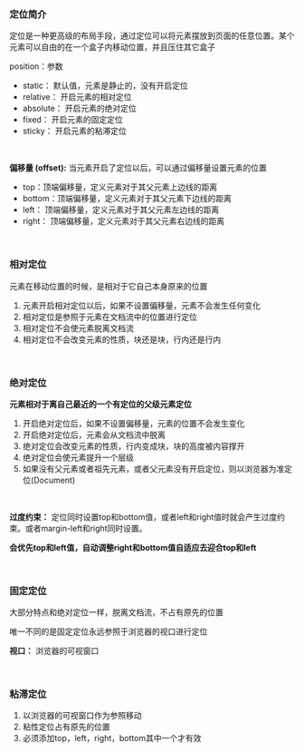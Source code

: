 ### 定位简介

 定位是一种更高级的布局手段，通过定位可以将元素摆放到页面的任意位置。某个元素可以自由的在一个盒子内移动位置，并且压住其它盒子

 position：参数

- static： 默认值，元素是静止的，没有开启定位
- relative： 开启元素的相对定位
- absolute： 开启元素的绝对定位
- fixed：   开启元素的固定定位
- sticky：  开启元素的粘滞定位

<br>

**偏移量 (offset):** 当元素开启了定位以后，可以通过偏移量设置元素的位置

- top：顶端偏移量，定义元素对于其父元素上边线的距离
- bottom：顶端偏移量，定义元素对于其父元素下边线的距离
- left：  顶端偏移量，定义元素对于其父元素左边线的距离
- right： 顶端偏移量，定义元素对于其父元素右边线的距离


<br>

### 相对定位

元素在移动位置的时候，是相对于它自己本身原来的位置

1. 元素开启相对定位以后，如果不设置偏移量，元素不会发生任何变化
2. 相对定位是参照于元素在文档流中的位置进行定位
3. 相对定位不会使元素脱离文档流
4. 相对定位不会改变元素的性质，块还是块，行内还是行内

<br>

### 绝对定位

**元素相对于离自己最近的一个有定位的父级元素定位**

1. 开启绝对定位后，如果不设置偏移量，元素的位置不会发生变化
2. 开启绝对定位后，元素会从文档流中脱离
3. 绝对定位会改变元素的性质，行内变成块，块的高度被内容撑开
4. 绝对定位会使元素提升一个层级
5. 如果没有父元素或者祖先元素，或者父元素没有开启定位，则以浏览器为准定位(Document)

<br>

**过度约束：** 定位同时设置top和bottom值，或者left和right值时就会产生过度约束。或者margin-left和right同时设置。

**会优先top和left值，自动调整right和bottom值自适应去迎合top和left**

<br>

### 固定定位

大部分特点和绝对定位一样，脱离文档流，不占有原先的位置

唯一不同的是固定定位永远参照于浏览器的视口进行定位

**视口：** 浏览器的可视窗口

<br>

### 粘滞定位

1. 以浏览器的可视窗口作为参照移动
2. 粘性定位占有原先的位置
3. 必须添加top，left，right，bottom其中一个才有效